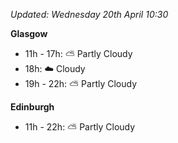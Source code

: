 *Updated: Wednesday 20th April 10:30*

**Glasgow**

* 11h - 17h: :partly_sunny: Partly Cloudy
* 18h: :cloud: Cloudy
* 19h - 22h: :partly_sunny: Partly Cloudy

**Edinburgh**

* 11h - 22h: :partly_sunny: Partly Cloudy
